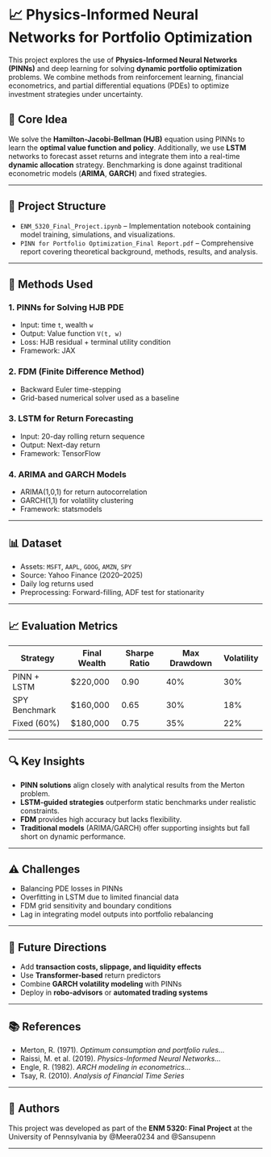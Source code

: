# 📈 Physics-Informed Neural Networks for Portfolio Optimization

This project explores the use of **Physics-Informed Neural Networks (PINNs)** and deep learning for solving **dynamic portfolio optimization** problems. We combine methods from reinforcement learning, financial econometrics, and partial differential equations (PDEs) to optimize investment strategies under uncertainty.

## 🧠 Core Idea

We solve the **Hamilton-Jacobi-Bellman (HJB)** equation using PINNs to learn the **optimal value function and policy**. Additionally, we use **LSTM** networks to forecast asset returns and integrate them into a real-time **dynamic allocation** strategy. Benchmarking is done against traditional econometric models (**ARIMA**, **GARCH**) and fixed strategies.

---

## 📂 Project Structure

- `ENM_5320_Final_Project.ipynb` – Implementation notebook containing model training, simulations, and visualizations.
- `PINN for Portfolio Optimization_Final Report.pdf` – Comprehensive report covering theoretical background, methods, results, and analysis.

---

## 🧩 Methods Used

### 1. PINNs for Solving HJB PDE
- Input: time `t`, wealth `w`
- Output: Value function `V(t, w)`
- Loss: HJB residual + terminal utility condition
- Framework: JAX

### 2. FDM (Finite Difference Method)
- Backward Euler time-stepping
- Grid-based numerical solver used as a baseline

### 3. LSTM for Return Forecasting
- Input: 20-day rolling return sequence
- Output: Next-day return
- Framework: TensorFlow

### 4. ARIMA and GARCH Models
- ARIMA(1,0,1) for return autocorrelation
- GARCH(1,1) for volatility clustering
- Framework: statsmodels

---

## 📊 Dataset

- Assets: `MSFT`, `AAPL`, `GOOG`, `AMZN`, `SPY`
- Source: Yahoo Finance (2020–2025)
- Daily log returns used
- Preprocessing: Forward-filling, ADF test for stationarity

---

## 📈 Evaluation Metrics

| Strategy     | Final Wealth | Sharpe Ratio | Max Drawdown | Volatility |
|--------------|--------------|---------------|----------------|-------------|
| PINN + LSTM  | $220,000     | 0.90          | 40%            | 30%         |
| SPY Benchmark| $160,000     | 0.65          | 30%            | 18%         |
| Fixed (60%)  | $180,000     | 0.75          | 35%            | 22%         |

---

## 🔍 Key Insights

- **PINN solutions** align closely with analytical results from the Merton problem.
- **LSTM-guided strategies** outperform static benchmarks under realistic constraints.
- **FDM** provides high accuracy but lacks flexibility.
- **Traditional models** (ARIMA/GARCH) offer supporting insights but fall short on dynamic performance.

---

## ⚠️ Challenges

- Balancing PDE losses in PINNs
- Overfitting in LSTM due to limited financial data
- FDM grid sensitivity and boundary conditions
- Lag in integrating model outputs into portfolio rebalancing

---

## 🚀 Future Directions

- Add **transaction costs, slippage, and liquidity effects**
- Use **Transformer-based** return predictors
- Combine **GARCH volatility modeling** with PINNs
- Deploy in **robo-advisors** or **automated trading systems**

---

## 📚 References

- Merton, R. (1971). *Optimum consumption and portfolio rules...*
- Raissi, M. et al. (2019). *Physics-Informed Neural Networks...*
- Engle, R. (1982). *ARCH modeling in econometrics...*
- Tsay, R. (2010). *Analysis of Financial Time Series*

---

## 💼 Authors

This project was developed as part of the **ENM 5320: Final Project** at the University of Pennsylvania by @Meera0234 and @Sansupenn

---

